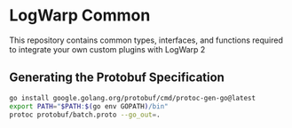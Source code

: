 # LogWarp Common
This repository contains common types, interfaces, and functions 
required to integrate your own custom plugins with LogWarp 2


## Generating the Protobuf Specification
```bash
go install google.golang.org/protobuf/cmd/protoc-gen-go@latest
export PATH="$PATH:$(go env GOPATH)/bin"
protoc protobuf/batch.proto --go_out=.
```